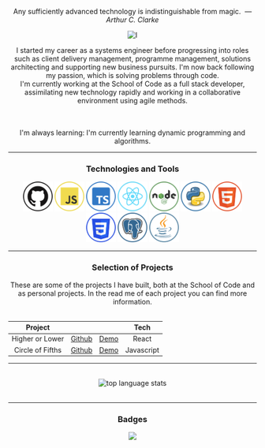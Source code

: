<div style="display: inline_block"  align="center">

Any sufficiently advanced technology is indistinguishable from magic. &nbsp;&mdash; <cite>*Arthur C. Clarke*</cite>
<br>

<div style="display: inline_block"  align="center">
<img src="https://readme-typing-svg.herokuapp.com?font=Lobster&duration=3000&pause=1000&color=228B22&random=false&width=270&lines=Hi%2C+I'm+Doug%2C+a+full+stack+developer" alt='I'm Doug, a full stack developer>
</div>

I started my career as a systems engineer before progressing into roles such as client delivery management, programme management, solutions architecting and supporting new business pursuits.  I'm now back following my passion, which is solving problems through code.  
I'm currently working at the School of Code as a full stack developer, assimilating new technology rapidly and working in a collaborative environment using agile methods.

<br>
<br>
I'm always learning: I'm currently learning dynamic programming and algorithms.
<br>
<hr>

<h3 align="center">Technologies and Tools</h3>

<img alt="github" height ="60px" src="/img/github.png">
<img alt="javascript" height ="60px" src="/img/js.png">
<img alt="typescript" height ="60px" src="/img/ts.png"">
<img alt="react" height ="60px" src="/img/react.png">
<img alt="node.js" height ="60px" src="/img/node.png">
<img alt="python" height ="60px" src="/img/python.png">
<img alt="html5" height ="60px" src="/img/html.png">
<img alt="css3" height ="60px" src="/img/css.png">
<img alt="postgresql" height ="60px" src="/img/postgresql.png">
<img alt="java" height ="60px" src="/img/java.png">

<hr>

<h3>Selection of Projects</h3>
These are some of the projects I have built, both at the School of Code and as personal projects. In the read me of each project you can find more information.
<br>
<br>

<div align="center">

|               Project |                                                            |                                                          | Tech                 |
|:---------------------:|:----------------------------------------------------------:|:--------------------------------------------------------:|:--------------------:|
| Higher or Lower       | [Github](https://github.com/Dug-F/HigherOrLowerReact)      | [Demo](https://higher-or-lower-react.onrender.com/)      | React                |
| Circle of Fifths      | [Github](https://github.com/Dug-F/CircleOfFifths)          | [Demo](https://circle-of-fifths-8q02.onrender.com/)      | Javascript           |

</div>
<hr>
<br>
<div style="display: inline_block"  align="center">
<img src="https://github-readme-stats.vercel.app/api/top-langs/?username=Dug-F&layout=compact&show_icons=true&theme=tokyonight" alt="top language stats")
</div>
<br>
<br>

<hr>

<h3>Badges</h3>
<img src="https://www.codewars.com/users/Dug-F/badges/large">
<br>

</div>



<!--
**Dug-F/Dug-F** is a ✨ _special_ ✨ repository because its `README.md` (this file) appears on your GitHub profile.

Here are some ideas to get you started:

- 🔭 I’m currently working on ...
- 🌱 I’m currently learning ...
- 👯 I’m looking to collaborate on ...
- 🤔 I’m looking for help with ...
- 💬 Ask me about ...
- 📫 How to reach me: ...
- 😄 Pronouns: ...
- ⚡ Fun fact: ...
-->
